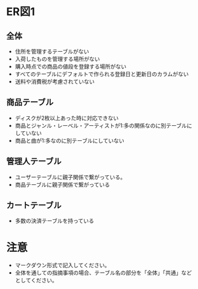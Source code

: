 # ER図1
## 全体
- 住所を管理するテーブルがない
- 入荷したものを管理する場所がない
- 購入時点での商品の値段を登録する場所がない
- すべてのテーブルにデフォルトで作られる登録日と更新日のカラムがない
- 送料や消費税が考慮されていない

## 商品テーブル
- ディスクが2枚以上あった時に対応できない
- 商品とジャンル・レーベル・アーティストが1:多の関係なのに別テーブルにしていない
- 商品と曲が1:多なのに別テーブルにしていない

## 管理人テーブル
- ユーザーテーブルに親子関係で繋がっている。
- 商品テーブルに親子関係で繋がっている

## カートテーブル
- 多数の決済テーブルを持っている

# 注意
* マークダウン形式で記入してください。
* 全体を通しての指摘事項の場合、テーブル名の部分を「全体」「共通」などとしてください。
